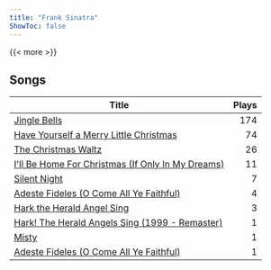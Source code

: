 ```yaml
---
title: "Frank Sinatra"
ShowToc: false
---
```


{{< more >}}

## Songs
Title | Plays 
----- | -----: 
[Jingle Bells](/songs/jingle-bells) | 174
[Have Yourself a Merry Little Christmas](/songs/have-yourself-a-merry-little-christmas) | 74
[The Christmas Waltz](/songs/the-christmas-waltz) | 26
[I'll Be Home For Christmas (If Only In My Dreams)](/songs/ill-be-home-for-christmas-if-only-in-my-dreams) | 11
[Silent Night](/songs/silent-night) | 7
[Adeste Fideles (O Come All Ye Faithful)](/songs/adeste-fideles-o-come-all-ye-faithful) | 4
[Hark the Herald Angel Sing](/songs/hark-the-herald-angel-sing) | 3
[Hark! The Herald Angels Sing (1999 - Remaster)](/songs/hark-the-herald-angels-sing-1999-remaster) | 1
[Misty](/songs/misty) | 1
[Adeste Fideles (O Come All Ye Faithful)](/songs/adeste-fideles-o-come-all-ye-faithful) | 1

